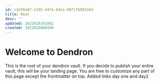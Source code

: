 ```yaml
---
id: c2e59a87-1192-447a-b42a-08717b99316d
title: Root
desc: ''
updated: 1622028101862
created: 1622026860109
---
```

# Welcome to Dendron

This is the root of your dendron vault. If you decide to publish your entire vault, this will be your landing page. You are free to customize any part of this page except the frontmatter on top. 
Added links day one and day2
